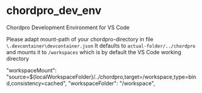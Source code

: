 # chordpro_dev_env
Chordpro Development Environment for VS Code

Please adapt mount-path of your chordpro-directory in file `\.devcontainer\devcontainer.json`
It defaults to `actual-folder/../chordpro` and mounts it to `/workspaces` which is by default the VS Code working directory

  "workspaceMount": "source=${localWorkspaceFolder}/../chordpro,target=/workspace,type=bind,consistency=cached", "workspaceFolder": "/workspace",
	
